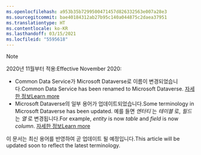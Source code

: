 ```yaml
---
ms.openlocfilehash: a953b35b7299500471457d826332563e007a28e3
ms.sourcegitcommit: bae40184312ab27b95c140a044875c2daea37951
ms.translationtype: HT
ms.contentlocale: ko-KR
ms.lasthandoff: 03/15/2021
ms.locfileid: "5595618"
---
```

> [!NOTE]
> <span data-ttu-id="7f681-101">2020년 11월부터 적용:</span><span class="sxs-lookup"><span data-stu-id="7f681-101">Effective November 2020:</span></span>
> - <span data-ttu-id="7f681-102">Common Data Service가 Microsoft Dataverse로 이름이 변경되었습니다.</span><span class="sxs-lookup"><span data-stu-id="7f681-102">Common Data Service has been renamed to Microsoft Dataverse.</span></span> [<span data-ttu-id="7f681-103">자세한 정보</span><span class="sxs-lookup"><span data-stu-id="7f681-103">Learn more</span></span>](https://aka.ms/PAuAppBlog)
> - <span data-ttu-id="7f681-104">Microsoft Dataverse의 일부 용어가 업데이트되었습니다.</span><span class="sxs-lookup"><span data-stu-id="7f681-104">Some terminology in Microsoft Dataverse has been updated.</span></span> <span data-ttu-id="7f681-105">예를 들면 *엔터티* 는 *테이블* 로, *필드* 는 *열* 로 변경됩니다.</span><span class="sxs-lookup"><span data-stu-id="7f681-105">For example, *entity* is now *table* and *field* is now *column*.</span></span> [<span data-ttu-id="7f681-106">자세한 정보</span><span class="sxs-lookup"><span data-stu-id="7f681-106">Learn more</span></span>](/powerapps/maker/data-platform/data-platform-intro)
>
> <span data-ttu-id="7f681-107">이 문서는 최신 용어를 반영하여 곧 업데이트 될 예정입니다.</span><span class="sxs-lookup"><span data-stu-id="7f681-107">This article will be updated soon to reflect the latest terminology.</span></span>